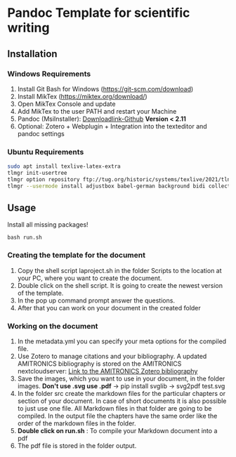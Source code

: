 # Pandoc Template for scientific writing

## Installation

### Windows Requirements

1. Install Git Bash for Windows (https://git-scm.com/download)
2. Install MikTex (https://miktex.org/download/)
2. Open MikTex Console and update
3. Add MikTex to the user PATH and restart your Machine
2. Pandoc (MsiInstaller): [Downloadlink-Github](https://github.com/jgm/pandoc/releases/tag/2.10.1) **Version < 2.11**
3. Optional: Zotero + Webplugin + Integration into the texteditor and pandoc settings

### Ubuntu Requirements

~~~sh
sudo apt install texlive-latex-extra
tlmgr init-usertree
tlmgr option repository ftp://tug.org/historic/systems/texlive/2021/tlnet-final
tlmgr --usermode install adjustbox babel-german background bidi collectbox csquotes everypage filehook footmisc footnotebackref framed fvextra letltxmacro ly1 mdframed mweights needspace pagecolor sourcecodepro sourcesanspro titling ucharcat ulem unicode-math upquote xecjk xurl zref
~~~

## Usage

Install all missing packages!

```
bash run.sh
```

### Creating the template for the document 
1. Copy the shell script laproject.sh in the folder Scripts to the location at your PC, where you want to create the document.
2. Double click on the shell script. It is going to create the newest version of the template.
3. In the pop up command prompt answer the questions.
4. After that you can work on your document in the created folder

### Working on the document


1. In the metadata.yml you can specify your meta options for the compiled file.
2. Use Zotero to manage citations and your bibliography. A updated AMITRONICS bibliography is stored on the AMITRONICS nextcloudserver: [Link to the AMITRONICS Zotero bibliography](https://amitronics.net/apps/files/?dir=/Wissen/Literatur/Libary_Zotero&fileid=6944)
3. Save the images, which you want to use in your document, in the folder images. **Don't use .svg use .pdf** -> pip install svglib -> svg2pdf test.svg
4. In the folder src create the markdown files for the particular chapters or section of your document. In case of short documents it is also possible to just use one file. All Markdown files in that folder are going to be compiled. In the output file the chapters have the same order like the order of the markdown files in the folder.
5. **Double click on run.sh** : To compile your Markdown document into a pdf
6. The pdf file is stored in the folder output.

